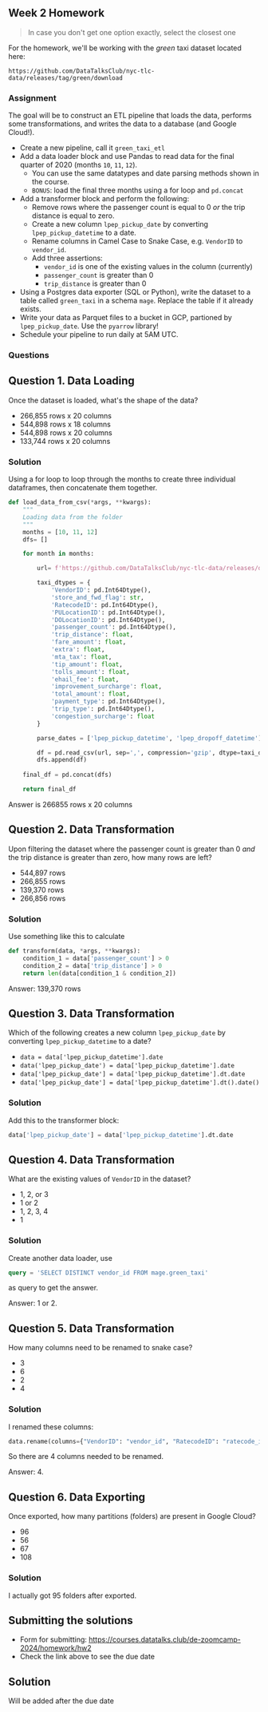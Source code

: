 ## Week 2 Homework

> In case you don't get one option exactly, select the closest one 

For the homework, we'll be working with the _green_ taxi dataset located here:

`https://github.com/DataTalksClub/nyc-tlc-data/releases/tag/green/download`

### Assignment

The goal will be to construct an ETL pipeline that loads the data, performs some transformations, and writes the data to a database (and Google Cloud!).

- Create a new pipeline, call it `green_taxi_etl`
- Add a data loader block and use Pandas to read data for the final quarter of 2020 (months `10`, `11`, `12`).
  - You can use the same datatypes and date parsing methods shown in the course.
  - `BONUS`: load the final three months using a for loop and `pd.concat`
- Add a transformer block and perform the following:
  - Remove rows where the passenger count is equal to 0 _or_ the trip distance is equal to zero.
  - Create a new column `lpep_pickup_date` by converting `lpep_pickup_datetime` to a date.
  - Rename columns in Camel Case to Snake Case, e.g. `VendorID` to `vendor_id`.
  - Add three assertions:
    - `vendor_id` is one of the existing values in the column (currently)
    - `passenger_count` is greater than 0
    - `trip_distance` is greater than 0
- Using a Postgres data exporter (SQL or Python), write the dataset to a table called `green_taxi` in a schema `mage`. Replace the table if it already exists.
- Write your data as Parquet files to a bucket in GCP, partioned by `lpep_pickup_date`. Use the `pyarrow` library!
- Schedule your pipeline to run daily at 5AM UTC.

### Questions

## Question 1. Data Loading

Once the dataset is loaded, what's the shape of the data?

* 266,855 rows x 20 columns
* 544,898 rows x 18 columns
* 544,898 rows x 20 columns
* 133,744 rows x 20 columns

### Solution
Using a for loop to loop through the months to create three individual dataframes, then concatenate them together. 

```python
def load_data_from_csv(*args, **kwargs):
    """
    Loading data from the folder
    """
    months = [10, 11, 12]
    dfs= []

    for month in months:

        url= f'https://github.com/DataTalksClub/nyc-tlc-data/releases/download/green/green_tripdata_2020-{month}.csv.gz'

        taxi_dtypes = {
            'VendorID': pd.Int64Dtype(),
            'store_and_fwd_flag': str,
            'RatecodeID': pd.Int64Dtype(),
            'PULocationID': pd.Int64Dtype(),
            'DOLocationID': pd.Int64Dtype(),
            'passenger_count': pd.Int64Dtype(),
            'trip_distance': float,
            'fare_amount': float,
            'extra': float,
            'mta_tax': float,
            'tip_amount': float,
            'tolls_amount': float,
            'ehail_fee': float,
            'improvement_surcharge': float,
            'total_amount': float,
            'payment_type': pd.Int64Dtype(),
            'trip_type': pd.Int64Dtype(),
            'congestion_surcharge': float
        }

        parse_dates = ['lpep_pickup_datetime', 'lpep_dropoff_datetime']

        df = pd.read_csv(url, sep=',', compression='gzip', dtype=taxi_dtypes, parse_dates=parse_dates)
        dfs.append(df)
    
    final_df = pd.concat(dfs)

    return final_df
```
Answer is 266855 rows x 20 columns

## Question 2. Data Transformation

Upon filtering the dataset where the passenger count is greater than 0 _and_ the trip distance is greater than zero, how many rows are left?

* 544,897 rows
* 266,855 rows
* 139,370 rows
* 266,856 rows

### Solution
Use something like this to calculate
```python
def transform(data, *args, **kwargs):
    condition_1 = data['passenger_count'] > 0
    condition_2 = data['trip_distance'] > 0
    return len(data[condition_1 & condition_2])
```
Answer: 139,370 rows

## Question 3. Data Transformation

Which of the following creates a new column `lpep_pickup_date` by converting `lpep_pickup_datetime` to a date?

* `data = data['lpep_pickup_datetime'].date`
* `data('lpep_pickup_date') = data['lpep_pickup_datetime'].date`
* `data['lpep_pickup_date'] = data['lpep_pickup_datetime'].dt.date`
* `data['lpep_pickup_date'] = data['lpep_pickup_datetime'].dt().date()`

### Solution
Add this to the transformer block:
```python
data['lpep_pickup_date'] = data['lpep_pickup_datetime'].dt.date
```


## Question 4. Data Transformation

What are the existing values of `VendorID` in the dataset?

* 1, 2, or 3
* 1 or 2
* 1, 2, 3, 4
* 1

### Solution

Create another data loader, use

```SQL
query = 'SELECT DISTINCT vendor_id FROM mage.green_taxi'
```
as query to get the answer. 

Answer: 1 or 2.

## Question 5. Data Transformation

How many columns need to be renamed to snake case?

* 3
* 6
* 2
* 4

### Solution
I renamed these columns:
```python
data.rename(columns={"VendorID": "vendor_id", "RatecodeID": "ratecode_id", "PULocationID": "PU_location_id", "DOLocationID": "DO_location_id"}, inplace=True)
```
So there are 4 columns needed to be renamed. 

Answer: 4.

## Question 6. Data Exporting

Once exported, how many partitions (folders) are present in Google Cloud?

* 96
* 56
* 67
* 108

### Solution
I actually got 95 folders after exported. 

## Submitting the solutions

* Form for submitting: https://courses.datatalks.club/de-zoomcamp-2024/homework/hw2
* Check the link above to see the due date
  
## Solution

Will be added after the due date